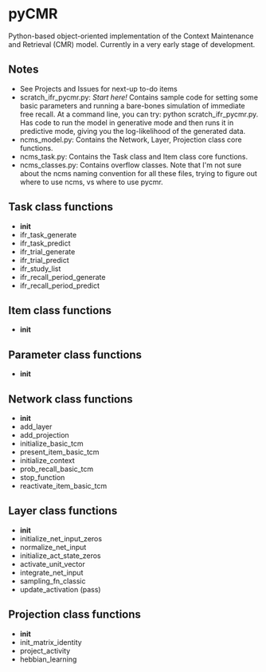 # pyCMR

Python-based object-oriented implementation of the Context Maintenance and Retrieval (CMR) model.  Currently in a very early stage of development.

## Notes
* See Projects and Issues for next-up to-do items
* scratch_ifr_pycmr.py: _Start here!_ Contains sample code for setting some basic parameters and running a bare-bones simulation of immediate free recall.  At a command line, you can try: python scratch_ifr_pycmr.py.  Has code to run the model in generative mode and then runs it in predictive mode, giving you the log-likelihood of the generated data. 
* ncms_model.py: Contains the Network, Layer, Projection class core functions.
* ncms_task.py: Contains the Task class and Item class core functions.
* ncms_classes.py: Contains overflow classes.  Note that I'm not sure about the ncms naming convention for all these files, trying to figure out where to use ncms, vs where to use pycmr.

## Task class functions
* __init__
* ifr_task_generate
* ifr_task_predict
* ifr_trial_generate
* ifr_trial_predict
* ifr_study_list
* ifr_recall_period_generate
* ifr_recall_period_predict

## Item class functions
* __init__

## Parameter class functions
* __init__

## Network class functions
* __init__
* add_layer
* add_projection
* initialize_basic_tcm
* present_item_basic_tcm
* initialize_context
* prob_recall_basic_tcm
* stop_function
* reactivate_item_basic_tcm

## Layer class functions
* __init__
* initialize_net_input_zeros
* normalize_net_input
* initialize_act_state_zeros
* activate_unit_vector
* integrate_net_input
* sampling_fn_classic
* update_activation (pass)

## Projection class functions
* __init__
* init_matrix_identity
* project_activity
* hebbian_learning
